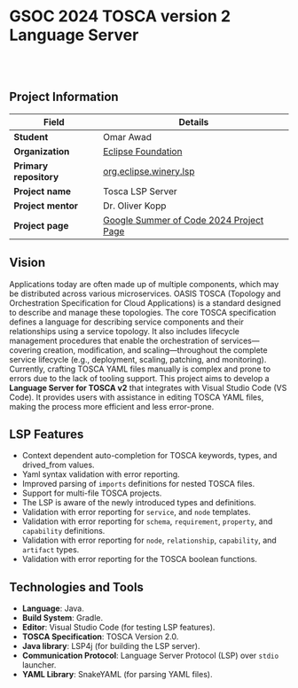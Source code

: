 # GSOC 2024 TOSCA version 2 Language Server
<br>
<br>

##  Project Information

| **Field**              | **Details**                                                      |
|------------------------|------------------------------------------------------------------|
| **Student**            | Omar Awad                                                        |
| **Organization**       | [Eclipse Foundation](https://www.eclipse.org/org/foundation/)                                               |
| **Primary repository**  | [org.eclipse.winery.lsp](https://github.com/omarawd7/winery/tree/lsp/org.eclipse.winery.lsp)             |
| **Project name**       | Tosca LSP Server                                                 |
| **Project mentor**    | Dr. Oliver Kopp                                        |
| **Project page**       | [Google Summer of Code 2024 Project Page](https://summerofcode.withgoogle.com/myprojects/details/56o5Fdkj)  |


## Vision

Applications today are often made up of multiple components, which may be distributed across various microservices.
OASIS TOSCA (Topology and Orchestration Specification for Cloud Applications) is a standard designed to describe and manage these topologies.
The core TOSCA specification defines a language for describing service components and their relationships using a service topology.
It also includes lifecycle management procedures that enable the orchestration of services—covering creation, modification, and scaling—throughout the complete service lifecycle (e.g., deployment, scaling, patching, and monitoring).
Currently, crafting TOSCA YAML files manually is complex and prone to errors due to the lack of tooling support.
This project aims to develop a **Language Server for TOSCA v2** that integrates with Visual Studio Code (VS Code).
It provides users with assistance in editing TOSCA YAML files, making the process more efficient and less error-prone.

 ## LSP Features
  - Context dependent auto-completion for TOSCA keywords, types, and drived_from values.
  - Yaml syntax validation with error reporting.
  - Improved parsing of `imports` definitions for nested TOSCA files.
  - Support for multi-file TOSCA projects.
  - The LSP is aware of the newly introduced types and definitions.
  - Validation with error reporting for `service`, and `node` templates.
  - Validation with error reporting for `schema`, `requirement`, `property`, and `capability` definitions.
  - Validation with error reporting for `node`, `relationship`, `capability`, and `artifact` types.
  - Validation with error reporting for the TOSCA boolean functions.
## Technologies and Tools

- **Language**: Java.
- **Build System**: Gradle.
- **Editor**: Visual Studio Code (for testing LSP features).
- **TOSCA Specification**: TOSCA Version 2.0.
- **Java library**: LSP4j (for building the LSP server).
- **Communication Protocol**: Language Server Protocol (LSP) over `stdio` launcher.
- **YAML Library**: SnakeYAML (for parsing YAML files).
